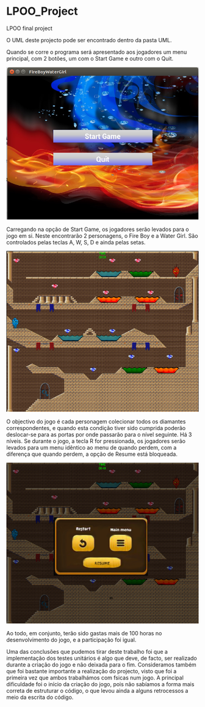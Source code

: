 # LPOO_Project
LPOO final project

O UML deste projecto pode ser encontrado dentro da pasta UML.

Quando se corre o programa será apresentado aos jogadores um menu principal, com 2 botões, um com o Start Game e outro com o Quit.

<img src=https://github.com/Batosta/LPOO_Project/blob/finalRelease/mainMenu.png>

Carregando na opção de Start Game, os jogadores serão levados para o jogo em si. Neste encontrarão 2 personagens, o Fire Boy e a Water Girl. São controlados pelas teclas A, W, S, D e ainda pelas setas.

<img src=https://github.com/Batosta/LPOO_Project/blob/finalRelease/game.png>

O objectivo do jogo é cada personagem colecionar todos os diamantes correspondentes, e quando esta condição tiver sido cumprida poderão deslocar-se para as portas por onde passarão para o nível seguinte. Há 3 níveis.
Se durante o jogo, a tecla R for pressionada, os jogadores serão levados para um menu idêntico ao menu de quando perdem, com a diferença que quando perdem, a opção de Resume está bloqueada.

<img src=https://github.com/Batosta/LPOO_Project/blob/finalRelease/pauseMenu.png>







Ao todo, em conjunto, terão sido gastas mais de 100 horas no desenvolvimento do jogo, e a participação foi igual.

Uma das conclusões que pudemos tirar deste trabalho foi que a implementação dos testes unitários é algo que deve, de facto, ser realizado durante a criação do jogo e não deixada para o fim. Consideramos também que foi bastante importante a realização do projecto, visto que foi a primeira vez que ambos trabalhámos com fsicas num jogo.
A principal dificuldade foi o início da criação do jogo, pois não sabíamos a forma mais correta de estruturar o código, o que levou ainda a alguns retrocessos a meio da escrita do código.
